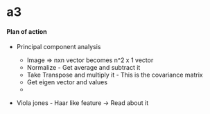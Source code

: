 # a3



#### Plan of action

* Principal component analysis
  - Image => nxn vector becomes n^2 x 1 vector
  - Normalize - Get average and subtract it
  - Take Transpose and multiply it - This is the covariance matrix
  - Get eigen vector and values
  - <DO SOMETHING WITH IT>


* Viola jones - Haar like feature -> Read about it 
